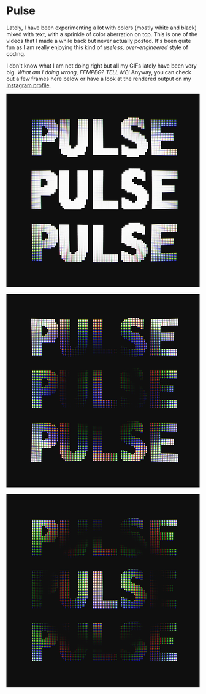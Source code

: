 # Pulse

Lately, I have been experimenting a lot with colors (mostly white and black) mixed with text, with a sprinkle of color aberration on top.
This is one of the videos that I made a while back but never actually posted. It's been quite fun as I am really enjoying this kind of _useless, over-engineered_ style of coding.

I don't know what I am not doing right but all my GIFs lately have been very big. _What am I doing wrong, FFMPEG? TELL ME!_
Anyway, you can check out a few frames here below or have a look at the rendered output on my [Instagram profile](https://www.instagram.com/lorossi).

![frame-1](output/0000047.png)

![frame-2](output/0000201.png)

![frame-3](output/0000536.png)
